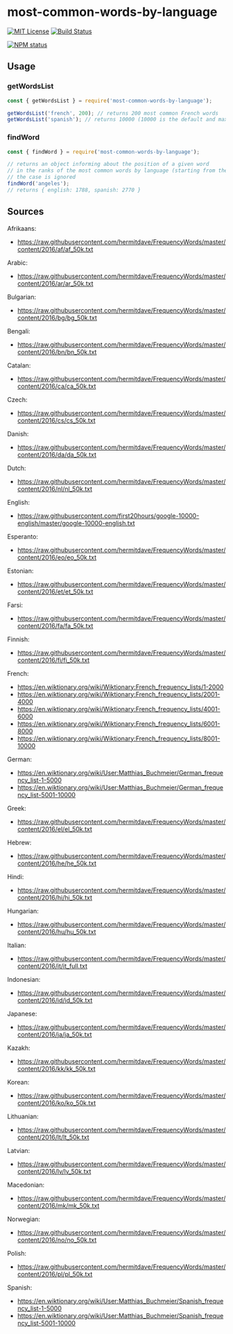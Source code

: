 # most-common-words-by-language

[![MIT License](https://img.shields.io/badge/license-mit-green.svg?style=flat-square)](https://opensource.org/licenses/MIT)
[![Build Status](https://travis-ci.org/oprogramador/most-common-words-by-language.svg?branch=master)](https://travis-ci.org/oprogramador/most-common-words-by-language
)

[![NPM status](https://nodei.co/npm/most-common-words-by-language.png?downloads=true&stars=true)](https://npmjs.org/package/most-common-words-by-language
)


## Usage

### getWordsList
```js
const { getWordsList } = require('most-common-words-by-language');

getWordsList('french', 200); // returns 200 most common French words
getWordsList('spanish'); // returns 10000 (10000 is the default and max value) most common Spanish words
```

### findWord
```js
const { findWord } = require('most-common-words-by-language');

// returns an object informing about the position of a given word
// in the ranks of the most common words by language (starting from the 1 index)
// the case is ignored
findWord('angeles');
// returns { english: 1788, spanish: 2770 }
```

## Sources
Afrikaans:
- https://raw.githubusercontent.com/hermitdave/FrequencyWords/master/content/2016/af/af_50k.txt

Arabic:
- https://raw.githubusercontent.com/hermitdave/FrequencyWords/master/content/2016/ar/ar_50k.txt

Bulgarian:
- https://raw.githubusercontent.com/hermitdave/FrequencyWords/master/content/2016/bg/bg_50k.txt

Bengali:
- https://raw.githubusercontent.com/hermitdave/FrequencyWords/master/content/2016/bn/bn_50k.txt

Catalan:
- https://raw.githubusercontent.com/hermitdave/FrequencyWords/master/content/2016/ca/ca_50k.txt

Czech:
- https://raw.githubusercontent.com/hermitdave/FrequencyWords/master/content/2016/cs/cs_50k.txt

Danish:
- https://raw.githubusercontent.com/hermitdave/FrequencyWords/master/content/2016/da/da_50k.txt

Dutch:
- https://raw.githubusercontent.com/hermitdave/FrequencyWords/master/content/2016/nl/nl_50k.txt

English:
- https://raw.githubusercontent.com/first20hours/google-10000-english/master/google-10000-english.txt

Esperanto:
- https://raw.githubusercontent.com/hermitdave/FrequencyWords/master/content/2016/eo/eo_50k.txt

Estonian:
- https://raw.githubusercontent.com/hermitdave/FrequencyWords/master/content/2016/et/et_50k.txt

Farsi:
- https://raw.githubusercontent.com/hermitdave/FrequencyWords/master/content/2016/fa/fa_50k.txt

Finnish:
- https://raw.githubusercontent.com/hermitdave/FrequencyWords/master/content/2016/fi/fi_50k.txt

French:
- https://en.wiktionary.org/wiki/Wiktionary:French_frequency_lists/1-2000
- https://en.wiktionary.org/wiki/Wiktionary:French_frequency_lists/2001-4000
- https://en.wiktionary.org/wiki/Wiktionary:French_frequency_lists/4001-6000
- https://en.wiktionary.org/wiki/Wiktionary:French_frequency_lists/6001-8000
- https://en.wiktionary.org/wiki/Wiktionary:French_frequency_lists/8001-10000

German:
- https://en.wiktionary.org/wiki/User:Matthias_Buchmeier/German_frequency_list-1-5000
- https://en.wiktionary.org/wiki/User:Matthias_Buchmeier/German_frequency_list-5001-10000

Greek:
- https://raw.githubusercontent.com/hermitdave/FrequencyWords/master/content/2016/el/el_50k.txt

Hebrew:
- https://raw.githubusercontent.com/hermitdave/FrequencyWords/master/content/2016/he/he_50k.txt

Hindi:
- https://raw.githubusercontent.com/hermitdave/FrequencyWords/master/content/2016/hi/hi_50k.txt

Hungarian:
- https://raw.githubusercontent.com/hermitdave/FrequencyWords/master/content/2016/hu/hu_50k.txt

Italian:
- https://raw.githubusercontent.com/hermitdave/FrequencyWords/master/content/2016/it/it_full.txt

Indonesian:
- https://raw.githubusercontent.com/hermitdave/FrequencyWords/master/content/2016/id/id_50k.txt

Japanese:
- https://raw.githubusercontent.com/hermitdave/FrequencyWords/master/content/2016/ja/ja_50k.txt

Kazakh:
- https://raw.githubusercontent.com/hermitdave/FrequencyWords/master/content/2016/kk/kk_50k.txt

Korean:
- https://raw.githubusercontent.com/hermitdave/FrequencyWords/master/content/2016/ko/ko_50k.txt

Lithuanian:
- https://raw.githubusercontent.com/hermitdave/FrequencyWords/master/content/2016/lt/lt_50k.txt

Latvian:
- https://raw.githubusercontent.com/hermitdave/FrequencyWords/master/content/2016/lv/lv_50k.txt

Macedonian:
- https://raw.githubusercontent.com/hermitdave/FrequencyWords/master/content/2016/mk/mk_50k.txt

Norwegian:
- https://raw.githubusercontent.com/hermitdave/FrequencyWords/master/content/2016/no/no_50k.txt

Polish:
- https://raw.githubusercontent.com/hermitdave/FrequencyWords/master/content/2016/pl/pl_50k.txt

Spanish:
- https://en.wiktionary.org/wiki/User:Matthias_Buchmeier/Spanish_frequency_list-1-5000
- https://en.wiktionary.org/wiki/User:Matthias_Buchmeier/Spanish_frequency_list-5001-10000
